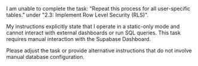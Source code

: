 I am unable to complete the task: "Repeat this process for all user-specific tables." under "2.3: Implement Row Level Security (RLS)".

My instructions explicitly state that I operate in a static-only mode and cannot interact with external dashboards or run SQL queries. This task requires manual interaction with the Supabase Dashboard.

Please adjust the task or provide alternative instructions that do not involve manual database configuration.
